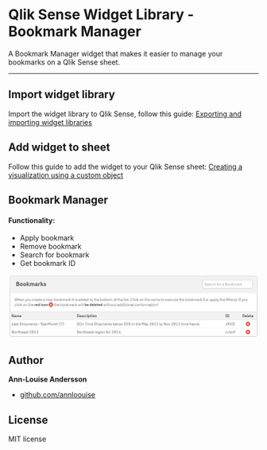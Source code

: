 # Qlik Sense Widget Library - Bookmark Manager

A Bookmark Manager widget that makes it easier to manage your bookmarks on a Qlik Sense sheet.

---

## Import widget library

Import the widget library to Qlik Sense, follow this guide:
[Exporting and importing widget libraries](http://help.qlik.com/en-US/sense-developer/Subsystems/Dev-Hub/Content/Widget/widgets-import-widget-libraries.htm)

## Add widget to sheet

Follow this guide to add the widget to your Qlik Sense sheet:
[Creating a visualization using a custom object](http://help.qlik.com/en-US/sense/Subsystems/Hub/Content/Visualizations/create-visualization-extensions.htm)

## Bookmark Manager

#### Functionality:

* Apply bookmark
* Remove bookmark
* Search for bookmark
* Get bookmark ID

![Sense Widget - Bookmark Manager](/bookmark-manager.png?raw=true "Sense Widget - Bookmark Manager")

## Author

**Ann-Louise Andersson**

* [github.com/annloouise](http://github.com/annloouise)

## License
MIT license
